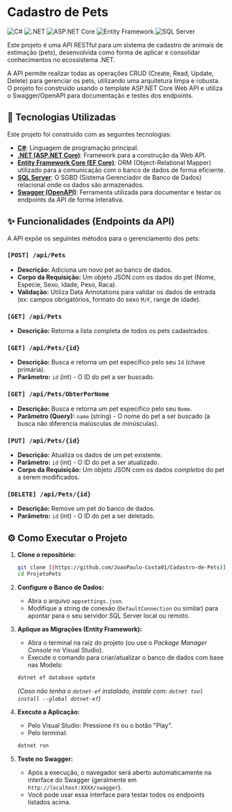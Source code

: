 # Cadastro de Pets
![C#](https://img.shields.io/badge/C%23-13-blue.svg)
![.NET](https://img.shields.io/badge/.NET-9.0-blueviolet.svg)
![ASP.NET Core](https://img.shields.io/badge/ASP.NET%20Core-9.0-blueviolet.svg)
![Entity Framework](https://img.shields.io/badge/Entity%20Framework-Core-orange.svg)
![SQL Server](https://img.shields.io/badge/SQL%20Server-2022-red.svg)

Este projeto é uma API RESTful para um sistema de cadastro de animais de estimação (pets), desenvolvida como forma de aplicar e consolidar conhecimentos no ecossistema .NET.

A API permite realizar todas as operações CRUD (Create, Read, Update, Delete) para gerenciar os pets, utilizando uma arquitetura limpa e robusta. O projeto foi construído usando o template ASP.NET Core Web API e utiliza o Swagger/OpenAPI para documentação e testes dos endpoints.

## 🚀 Tecnologias Utilizadas

Este projeto foi construído com as seguintes tecnologias:

* **[C#](https://learn.microsoft.com/pt-br/dotnet/csharp/)**: Linguagem de programação principal.
* **[.NET (ASP.NET Core)](https://dotnet.microsoft.com/pt-br/apps/aspnet)**: Framework para a construção da Web API.
* **[Entity Framework Core (EF Core)](https://learn.microsoft.com/pt-br/ef/)**: ORM (Object-Relational Mapper) utilizado para a comunicação com o banco de dados de forma eficiente.
* **[SQL Server](https://www.microsoft.com/pt-br/sql-server)**: O SGBD (Sistema Gerenciador de Banco de Dados) relacional onde os dados são armazenados.
* **[Swagger (OpenAPI)](https://swagger.io/)**: Ferramenta utilizada para documentar e testar os endpoints da API de forma interativa.

## ✨ Funcionalidades (Endpoints da API)

A API expõe os seguintes métodos para o gerenciamento dos pets:

### `[POST] /api/Pets`
* **Descrição:** Adiciona um novo pet ao banco de dados.
* **Corpo da Requisição:** Um objeto JSON com os dados do pet (Nome, Especie, Sexo, Idade, Peso, Raca).
* **Validação:** Utiliza Data Annotations para validar os dados de entrada (ex: campos obrigatórios, formato do sexo `M/F`, range de idade).

### `[GET] /api/Pets`
* **Descrição:** Retorna a lista completa de todos os pets cadastrados.

### `[GET] /api/Pets/{id}`
* **Descrição:** Busca e retorna um pet específico pelo seu `Id` (chave primária).
* **Parâmetro:** `id` (int) - O ID do pet a ser buscado.

### `[GET] /api/Pets/ObterPorNome`
* **Descrição:** Busca e retorna um pet específico pelo seu `Nome`.
* **Parâmetro (Query):** `name` (string) - O nome do pet a ser buscado (a busca não diferencia maiúsculas de minúsculas).

### `[PUT] /api/Pets/{id}`
* **Descrição:** Atualiza os dados de um pet existente.
* **Parâmetro:** `id` (int) - O ID do pet a ser atualizado.
* **Corpo da Requisição:** Um objeto JSON com os dados *completos* do pet a serem modificados.

### `[DELETE] /api/Pets/{id}`
* **Descrição:** Remove um pet do banco de dados.
* **Parâmetro:** `id` (int) - O ID do pet a ser deletado.

## ⚙️ Como Executar o Projeto

1.  **Clone o repositório:**
    ```bash
    git clone [(https://github.com/JoaoPaulo-Costa01/Cadastro-de-Pets)]
    cd ProjetoPets 
    ```

2.  **Configure o Banco de Dados:**
    * Abra o arquivo `appsettings.json`.
    * Modifique a string de conexão (`DefaultConnection` ou similar) para apontar para o seu servidor SQL Server local ou remoto.

3.  **Aplique as Migrações (Entity Framework):**
    * Abra o terminal na raiz do projeto (ou use o *Package Manager Console* no Visual Studio).
    * Execute o comando para criar/atualizar o banco de dados com base nas Models:
    ```bash
    dotnet ef database update
    ```
    *(Caso não tenha o `dotnet-ef` instalado, instale com: `dotnet tool install --global dotnet-ef`)*

4.  **Execute a Aplicação:**
    * Pelo Visual Studio: Pressione `F5` ou o botão "Play".
    * Pelo terminal:
    ```bash
    dotnet run
    ```

5.  **Teste no Swagger:**
    * Após a execução, o navegador será aberto automaticamente na interface do Swagger (geralmente em `http://localhost:XXXX/swagger`).
    * Você pode usar essa interface para testar todos os endpoints listados acima.
